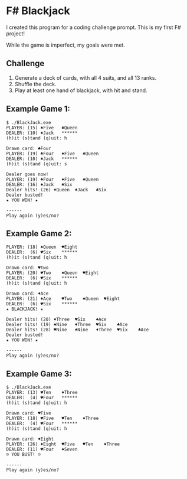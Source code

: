 # F# Blackjack
I created this program for a coding challenge prompt. This is my first F# project!

While the game is imperfect, my goals were met.

## Challenge
1. Generate a deck of cards, with all 4 suits, and all 13 ranks. 
2. Shuffle the deck.
3. Play at least one hand of blackjack, with hit and stand.


## Example Game 1:
```
$ ./BlackJack.exe
PLAYER: (15) ♠Five   ♣Queen
DEALER: (10) ♠Jack   ******
(h)it (s)tand (q)uit: h

Drawn card: ♣Four
PLAYER: (19) ♣Four   ♠Five   ♣Queen
DEALER: (10) ♠Jack   ******
(h)it (s)tand (q)uit: s

Dealer goes now!
PLAYER: (19) ♣Four   ♠Five   ♣Queen
DEALER: (16) ♠Jack   ♣Six
Dealer hits! (26) ♦Queen  ♠Jack   ♣Six
Dealer busted!
★ YOU WIN! ★

------
Play again (y)es/no?
```

## Example Game 2:
```
PLAYER: (18) ♠Queen  ♥Eight
DEALER:  (6) ♥Six    ******
(h)it (s)tand (q)uit: h

Drawn card: ♥Two
PLAYER: (20) ♥Two    ♠Queen  ♥Eight
DEALER:  (6) ♥Six    ******
(h)it (s)tand (q)uit: h

Drawn card: ♦Ace
PLAYER: (21) ♦Ace    ♥Two    ♠Queen  ♥Eight
DEALER:  (6) ♥Six    ******
★ BLACKJACK! ★

Dealer hits! (20) ♦Three  ♥Six    ♣Ace
Dealer hits! (19) ♠Nine   ♦Three  ♥Six    ♣Ace
Dealer hits! (28) ♥Nine   ♠Nine   ♦Three  ♥Six    ♣Ace
Dealer busted!
★ YOU WIN! ★

------
Play again (y)es/no?
```


## Example Game 3:
```
$ ./BlackJack.exe
PLAYER: (13) ♥Ten    ♦Three
DEALER:  (4) ♥Four   ******
(h)it (s)tand (q)uit: h

Drawn card: ♥Five
PLAYER: (18) ♥Five   ♥Ten    ♦Three
DEALER:  (4) ♥Four   ******
(h)it (s)tand (q)uit: h

Drawn card: ♦Eight
PLAYER: (26) ♦Eight  ♥Five   ♥Ten    ♦Three
DEALER: (11) ♥Four   ♠Seven
☹ YOU BUST! ☹

------
Play again (y)es/no?
```